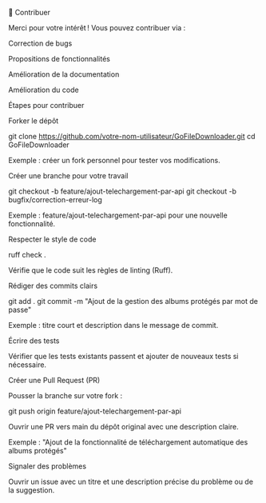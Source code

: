 🤝 Contribuer

Merci pour votre intérêt ! Vous pouvez contribuer via :

Correction de bugs

Propositions de fonctionnalités

Amélioration de la documentation

Amélioration du code

Étapes pour contribuer

Forker le dépôt

git clone https://github.com/votre-nom-utilisateur/GoFileDownloader.git
cd GoFileDownloader


Exemple : créer un fork personnel pour tester vos modifications.

Créer une branche pour votre travail

git checkout -b feature/ajout-telechargement-par-api
git checkout -b bugfix/correction-erreur-log


Exemple : feature/ajout-telechargement-par-api pour une nouvelle fonctionnalité.

Respecter le style de code

ruff check .


Vérifie que le code suit les règles de linting (Ruff).

Rédiger des commits clairs

git add .
git commit -m "Ajout de la gestion des albums protégés par mot de passe"


Exemple : titre court et description dans le message de commit.

Écrire des tests

Vérifier que les tests existants passent et ajouter de nouveaux tests si nécessaire.

Créer une Pull Request (PR)

Pousser la branche sur votre fork :

git push origin feature/ajout-telechargement-par-api


Ouvrir une PR vers main du dépôt original avec une description claire.

Exemple : "Ajout de la fonctionnalité de téléchargement automatique des albums protégés"

Signaler des problèmes

Ouvrir un issue avec un titre et une description précise du problème ou de la suggestion.
